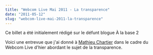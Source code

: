 ```yaml
---
title: "Webcom Live Mai 2011 - La transparence"
date: "2011-05-12"
slug: "webcom-live-mai-2011-la-transparence"
---
```


Ce billet a été initialement rédigé sur le défunt blogue À la base 2

Voici une entrevue que j'ai donné à [Mathieu Chartier](https://www.kindoweb.com/) dans le cadre du Webcom Live d'hier abordant le sujet de la transparence.

